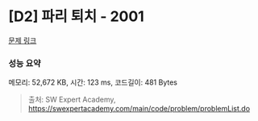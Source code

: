 # [D2] 파리 퇴치 - 2001 

[문제 링크](https://swexpertacademy.com/main/code/problem/problemDetail.do?contestProbId=AV5PzOCKAigDFAUq) 

### 성능 요약

메모리: 52,672 KB, 시간: 123 ms, 코드길이: 481 Bytes



> 출처: SW Expert Academy, https://swexpertacademy.com/main/code/problem/problemList.do